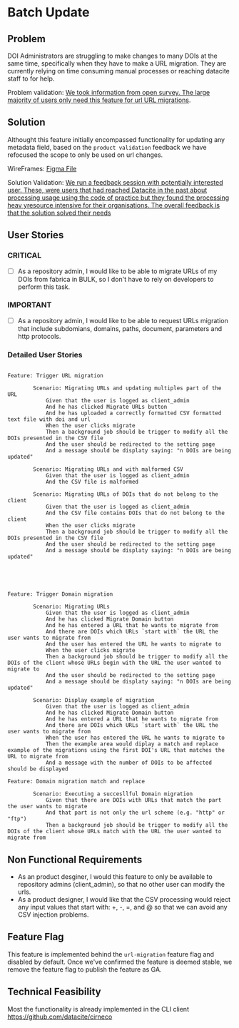 # Batch Update

## Problem

DOI Administrators are struggling to make changes to many DOIs at the same time, specifically when they have to make a URL migration. They are currently relying on time consuming manual processes or reaching datacite staff to for help.


Problem validation: [We took information from open survey. The large majority of users only need this feature for url URL migrations](https://docs.google.com/document/d/17spNmeQUstzM13FrWfd4Ja18YzTKfB2v_8DSd51mJSM/edit#). 

## Solution 

Althought this feature initially encompassed functionality for updating any metadata field, based on the `product validation` feedback we have refocused the scope to only be used on url changes. 


WireFrames: [Figma File](https://www.figma.com/file/YYSb7xlL2TvV5MNaRZ8tXR/Batch-Update?node-id=0%3A1)

Solution Validation: [We run a feedback session with potentially interested user. These, were users that had reached Datacite in the past about processing usage using the code of practice but they found the processing heav yresource intensive for their organisations. The overall feedback is that the solution solved their needs]()

## User Stories

### CRITICAL

- [ ] As a repository admin, I would like to be able to migrate URLs of my DOIs from fabrica in BULK, so I don't have to rely on developers to perform this task.

### IMPORTANT

- [ ] As a repository admin, I would like to be able to request URLs migration that include subdomians, domains, paths, document, parameters and http protocols.


### Detailed User Stories

```cucumber

Feature: Trigger URL migration

        Scenario: Migrating URLs and updating multiples part of the URL
            Given that the user is logged as client_admin
            And he has clicked Migrate URLs button 
            And he has uploaded a correctly formatted CSV formatted text file with doi and url 
            When the user clicks migrate
            Then a background job should be trigger to modify all the DOIs presented in the CSV file
            And the user should be redirected to the setting page
            And a message should be displaty saying: "n DOIs are being updated"

        Scenario: Migrating URLs and with malformed CSV
            Given that the user is logged as client_admin
            And the CSV file is malformed

        Scenario: Migrating URLs of DOIs that do not belong to the client
            Given that the user is logged as client_admin
            And the CSV file contains DOIs that do not belong to the client
            When the user clicks migrate
            Then a background job should be trigger to modify all the DOIs presented in the CSV file
            And the user should be redirected to the setting page
            And a message should be displaty saying: "n DOIs are being updated"





Feature: Trigger Domain migration

        Scenario: Migrating URLs 
            Given that the user is logged as client_admin
            And he has clicked Migrate Domain button 
            And he has entered a URL that he wants to migrate from
            And there are DOIs which URLs `start with` the URL the user wants to migrate from
            And the user has entered the URL he wants to migrate to
            When the user clicks migrate
            Then a background job should be trigger to modify all the DOIs of the client whose URLs begin with the URL the user wanted to migrate to
            And the user should be redirected to the setting page
            And a message should be displaty saying: "n DOIs are being updated"

        Scenario: Display example of migration
            Given that the user is logged as client_admin
            And he has clicked Migrate Domain button 
            And he has entered a URL that he wants to migrate from
            And there are DOIs which URLs `start with` the URL the user wants to migrate from
            When the user has entered the URL he wants to migrate to
            Then the example area would diplay a match and replace example of the migrations using the first DOI's URL that matches the URL to migrate from
            And a message with the number of DOIs to be affected should be displayed

Feature: Domain migration match and replace

        Scenario: Executing a succesllful Domain migration
            Given that there are DOIs with URLs that match the part the user wants to migrate
            And that part is not only the url scheme (e.g. "http" or "ftp")
            Then a background job should be trigger to modify all the DOIs of the client whose URLs match with the URL the user wanted to migrate from

```


## Non Functional Requirements

- As an product desginer, I would this feature to only be available to repository admins (client_admin), so that no other user can modify the urls.
- As a product designer, I would like that the CSV processing would reject any input values that start with: +, -, =, and @ so that we can avoid any CSV injection problems.


## Feature Flag

This feature is implemented behind the `url-migration` feature flag and disabled by default.
Once we've confirmed the feature is deemed stable, we remove the feature flag to publish the feature as GA.

## Technical Feasibility

Most the functionality is already implemented in the CLI client https://github.com/datacite/cirneco

